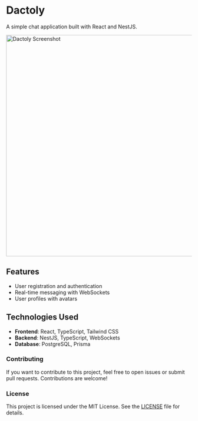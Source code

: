 # Dactoly
A simple chat application built with React and NestJS.

<img src="https://github.com/AydinTheFirst/dactoly/blob/main/assets/screeen_shoot.png" alt="Dactoly Screenshot" width="600">

## Features
- User registration and authentication
- Real-time messaging with WebSockets
- User profiles with avatars


## Technologies Used
- **Frontend**: React, TypeScript, Tailwind CSS
- **Backend**: NestJS, TypeScript, WebSockets
- **Database**: PostgreSQL, Prisma


### Contributing
If you want to contribute to this project, feel free to open issues or submit pull requests. Contributions are welcome!

### License
This project is licensed under the MIT License. See the [LICENSE](LICENSE) file for details.


